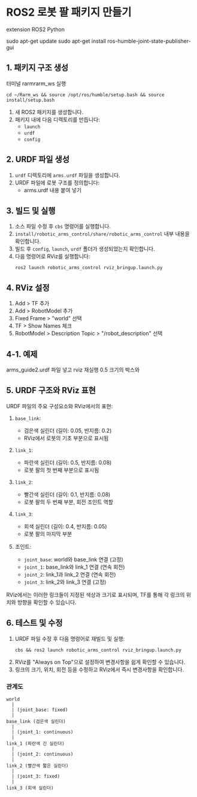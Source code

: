 
# ROS2 로봇 팔 패키지 만들기
extension
ROS2
Python

sudo apt-get update
sudo apt-get install ros-humble-joint-state-publisher-gui

## 1. 패키지 구조 생성
터미널 rarmrarm_ws 실행

```
cd ~/Rarm_ws && source /opt/ros/humble/setup.bash && source install/setup.bash
```

1. 새 ROS2 패키지를 생성합니다.
2. 패키지 내에 다음 디렉토리를 만듭니다:
   - `launch`
   - `urdf`
   - `config`

## 2. URDF 파일 생성

1. `urdf` 디렉토리에 `arms.urdf` 파일을 생성합니다.
2. URDF 파일에 로봇 구조를 정의합니다:
   - arms.urdf 내용 붙여 넣기
   

## 3. 빌드 및 실행

1. 소스 파일 수정 후 `cbs` 명령어를 실행합니다.
2. `install/robotic_arms_control/share/robotic_arms_control` 내부 내용을 확인합니다.
3. 빌드 후 `config`, `launch`, `urdf` 폴더가 생성되었는지 확인합니다.
4. 다음 명령어로 RViz를 실행합니다:
   ```
   ros2 launch robotic_arms_control rviz_bringup.launch.py
   ```

## 4. RViz 설정

1. Add > TF 추가
2. Add > RobotModel 추가
3. Fixed Frame > "world" 선택
4. TF > Show Names 체크
5. RobotModel > Description Topic > "/robot_description" 선택

## 4-1. 예제

arms_guide2.urdf 파일 넣고 rviz 재실행
0.5 크기의 박스와 

## 5. URDF 구조와 RViz 표현

URDF 파일의 주요 구성요소와 RViz에서의 표현:

1. `base_link`:
   - 검은색 실린더 (길이: 0.05, 반지름: 0.2)
   - RViz에서 로봇의 기초 부분으로 표시됨

2. `link_1`:
   - 파란색 실린더 (길이: 0.5, 반지름: 0.08)
   - 로봇 팔의 첫 번째 부분으로 표시됨

3. `link_2`:
   - 빨간색 실린더 (길이: 0.1, 반지름: 0.08)
   - 로봇 팔의 두 번째 부분, 회전 조인트 역할

4. `link_3`:
   - 회색 실린더 (길이: 0.4, 반지름: 0.05)
   - 로봇 팔의 마지막 부분

5. 조인트:
   - `joint_base`: world와 base_link 연결 (고정)
   - `joint_1`: base_link와 link_1 연결 (연속 회전)
   - `joint_2`: link_1과 link_2 연결 (연속 회전)
   - `joint_3`: link_2와 link_3 연결 (고정)

RViz에서는 이러한 링크들이 지정된 색상과 크기로 표시되며, TF를 통해 각 링크의 위치와 방향을 확인할 수 있습니다.

## 6. 테스트 및 수정

1. URDF 파일 수정 후 다음 명령어로 재빌드 및 실행:
   ```
   cbs && ros2 launch robotic_arms_control rviz_bringup.launch.py
   ```
2. RViz를 "Always on Top"으로 설정하여 변경사항을 쉽게 확인할 수 있습니다.
3. 링크의 크기, 위치, 회전 등을 수정하고 RViz에서 즉시 변경사항을 확인합니다.

### 관계도
```
world
  |
  | (joint_base: fixed)
  |
base_link (검은색 실린더)
  |
  | (joint_1: continuous)
  |
link_1 (파란색 긴 실린더)
  |
  | (joint_2: continuous)
  |
link_2 (빨간색 짧은 실린더)
  |
  | (joint_3: fixed)
  |
link_3 (회색 실린더)
```